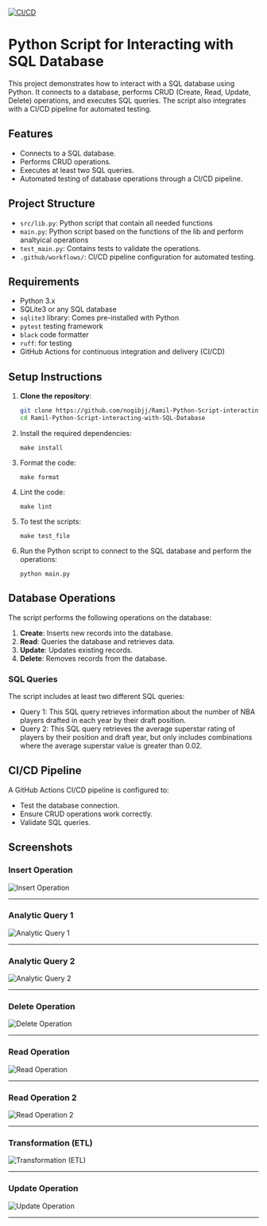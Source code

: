 [![CI/CD](https://github.com/nogibjj/Ramil-Python-Script-interacting-with-SQL-Database/actions/workflows/main.yaml/badge.svg)](https://github.com/nogibjj/Ramil-Python-Script-interacting-with-SQL-Database/actions/workflows/main.yaml)

# Python Script for Interacting with SQL Database

This project demonstrates how to interact with a SQL database using Python. It connects to a database, performs CRUD (Create, Read, Update, Delete) operations, and executes SQL queries. The script also integrates with a CI/CD pipeline for automated testing.

## Features
- Connects to a SQL database.
- Performs CRUD operations.
- Executes at least two SQL queries.
- Automated testing of database operations through a CI/CD pipeline.

## Project Structure
- `src/lib.py`: Python script that contain all  needed functions
- `main.py`: Python script based on the functions of the lib and perform analtyical operations
- `test_main.py`: Contains tests to validate the operations.
- `.github/workflows/`: CI/CD pipeline configuration for automated testing.

## Requirements
- Python 3.x
- SQLite3 or any SQL database
- `sqlite3` library: Comes pre-installed with Python
- `pytest` testing framework
- `black` code formatter
- `ruff`: for testing
- GitHub Actions for continuous integration and delivery (CI/CD)

## Setup Instructions

1. **Clone the repository**:
    ```bash
    git clone https://github.com/nogibjj/Ramil-Python-Script-interacting-with-SQL-Database.git
    cd Ramil-Python-Script-interacting-with-SQL-Database
    ```
2. Install the required dependencies:
   ```
   make install
   ```
3. Format the code:
   ```
   make format
   ```
4. Lint the code:
   ```
   make lint
   ```
5. To test the scripts:
   ```
   make test_file
   ```
6. Run the Python script to connect to the SQL database and perform the operations:
   ```
   python main.py
   ```
## Database Operations
The script performs the following operations on the database:
1. **Create**: Inserts new records into the database.
2. **Read**: Queries the database and retrieves data.
3. **Update**: Updates existing records.
4. **Delete**: Removes records from the database.

### SQL Queries
The script includes at least two different SQL queries:
- Query 1: This SQL query retrieves information about the number of NBA players drafted in each year by their draft position. 
- Query 2: This SQL query retrieves the average superstar rating of players by their position and draft year, but only includes combinations where the average superstar value is greater than 0.02.

## CI/CD Pipeline
A GitHub Actions CI/CD pipeline is configured to:
- Test the database connection.
- Ensure CRUD operations work correctly.
- Validate SQL queries.

## Screenshots
### Insert Operation
![Insert Operation](https://github.com/nogibjj/Ramil-Python-Script-interacting-with-SQL-Database/blob/cdef65a8c0705cad1f2bacbf51a872c555e679ad/images/Insert_Operation.png)

---

### Analytic Query 1
![Analytic Query 1](https://github.com/nogibjj/Ramil-Python-Script-interacting-with-SQL-Database/blob/cdef65a8c0705cad1f2bacbf51a872c555e679ad/images/Analytic_Query1.png)

---

### Analytic Query 2
![Analytic Query 2](https://github.com/nogibjj/Ramil-Python-Script-interacting-with-SQL-Database/blob/cdef65a8c0705cad1f2bacbf51a872c555e679ad/images/Analtyic_Query2.png)

---

### Delete Operation
![Delete Operation](https://github.com/nogibjj/Ramil-Python-Script-interacting-with-SQL-Database/blob/cdef65a8c0705cad1f2bacbf51a872c555e679ad/images/Delete_Opertion.png)

---

### Read Operation
![Read Operation](https://github.com/nogibjj/Ramil-Python-Script-interacting-with-SQL-Database/blob/cdef65a8c0705cad1f2bacbf51a872c555e679ad/images/Read_Operation.png)

---

### Read Operation 2
![Read Operation 2](https://github.com/nogibjj/Ramil-Python-Script-interacting-with-SQL-Database/blob/cdef65a8c0705cad1f2bacbf51a872c555e679ad/images/Read_Operation2.png)

---

### Transformation (ETL)
![Transformation (ETL)](https://github.com/nogibjj/Ramil-Python-Script-interacting-with-SQL-Database/blob/cdef65a8c0705cad1f2bacbf51a872c555e679ad/images/Transformation(elt).png)

---

### Update Operation
![Update Operation](https://github.com/nogibjj/Ramil-Python-Script-interacting-with-SQL-Database/blob/cdef65a8c0705cad1f2bacbf51a872c555e679ad/images/Update_Operation.png)

---


